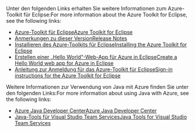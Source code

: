 <span data-ttu-id="0ddba-101">Unter den folgenden Links erhalten Sie weitere Informationen zum Azure-Toolkit für Eclipse:</span><span class="sxs-lookup"><span data-stu-id="0ddba-101">For more information about the Azure Toolkit for Eclipse, see the following links:</span></span> 

* [<span data-ttu-id="0ddba-102">Azure-Toolkit für Eclipse</span><span class="sxs-lookup"><span data-stu-id="0ddba-102">Azure Toolkit for Eclipse</span></span>](../eclipse/azure-toolkit-for-eclipse.md) 
* [<span data-ttu-id="0ddba-103">Anmerkungen zu dieser Version</span><span class="sxs-lookup"><span data-stu-id="0ddba-103">Release Notes</span></span>](https://github.com/Microsoft/azure-tools-for-java/releases) 
* [<span data-ttu-id="0ddba-104">Installieren des Azure-Toolkits für Eclipse</span><span class="sxs-lookup"><span data-stu-id="0ddba-104">Installing the Azure Toolkit for Eclipse</span></span>](../eclipse/azure-toolkit-for-eclipse-installation.md) 
* [<span data-ttu-id="0ddba-105">Erstellen einer „Hello World“-Web-App für Azure in Eclipse</span><span class="sxs-lookup"><span data-stu-id="0ddba-105">Create a Hello World web app for Azure in Eclipse</span></span>](../eclipse/azure-toolkit-for-eclipse-create-hello-world-web-app.md) 
* [<span data-ttu-id="0ddba-106">Anleitung zur Anmeldung für das Azure-Toolkit für Eclipse</span><span class="sxs-lookup"><span data-stu-id="0ddba-106">Sign-in instructions for the Azure Toolkit for Eclipse</span></span>](../eclipse/azure-toolkit-for-eclipse-sign-in-instructions.md) 

<span data-ttu-id="0ddba-107">Weitere Informationen zur Verwendung von Java mit Azure finden Sie unter den folgenden Links:</span><span class="sxs-lookup"><span data-stu-id="0ddba-107">For more information about using Java with Azure, see the following links:</span></span> 

* [<span data-ttu-id="0ddba-108">Azure Java Developer Center</span><span class="sxs-lookup"><span data-stu-id="0ddba-108">Azure Java Developer Center</span></span>](https://azure.microsoft.com/develop/java/) 
* [<span data-ttu-id="0ddba-109">Java-Tools für Visual Studio Team Services</span><span class="sxs-lookup"><span data-stu-id="0ddba-109">Java Tools for Visual Studio Team Services</span></span>](https://java.visualstudio.com/) 
<!-- TODO: Add URLs for Java in VSCode here --> 
